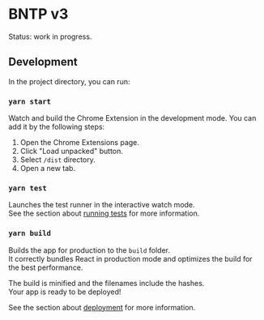 # BNTP v3

Status: work in progress.


## Development

In the project directory, you can run:

### `yarn start`

Watch and build the Chrome Extension in the development mode.
You can add it by the following steps:

1. Open the Chrome Extensions page.
1. Click "Load unpacked" button.
1. Select `/dist` directory.
1. Open a new tab.

### `yarn test`

Launches the test runner in the interactive watch mode.\
See the section about [running tests](https://facebook.github.io/create-react-app/docs/running-tests) for more information.

### `yarn build`

Builds the app for production to the `build` folder.\
It correctly bundles React in production mode and optimizes the build for the best performance.

The build is minified and the filenames include the hashes.\
Your app is ready to be deployed!

See the section about [deployment](https://facebook.github.io/create-react-app/docs/deployment) for more information.
